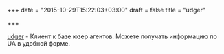 +++
date = "2015-10-29T15:22:03+03:00"
draft = false
title = "udger"

+++

<p><a href="https://github.com/stumpyfr/udger">udger</a>&nbsp;- Клиент к базе юзер агентов. Можете получать информацию по UA в удобной форме.</p>

